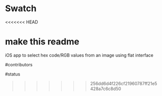 # Swatch
<<<<<<< HEAD

make this readme
=======
iOS app to select hex code/RGB values from an image using flat interface

#contributors

#status
>>>>>>> 256dd6d4f226cf21960787ff21e5428a7c6c8d50

